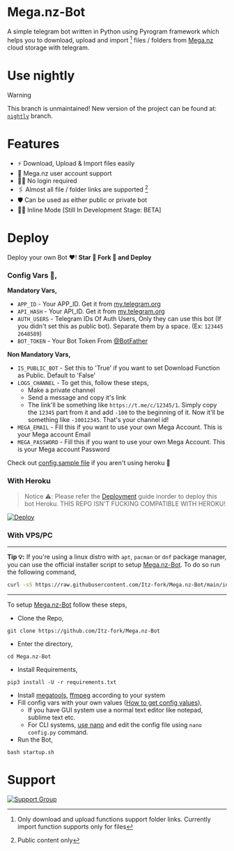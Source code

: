 # Mega.nz-Bot
A simple telegram bot written in Python using Pyrogram framework which helps you to download, upload and import [^1] files / folders from [Mega.nz](https://mega.nz/) cloud storage with telegram.

# Use nightly

> [!WARNING]
> This branch is unmaintained! New version of the project can be found at: [`nightly`](https://github.com/Itz-fork/Mega.nz-Bot/tree/nightly) branch.

# Features
- ⚡ Download, Upload & Import files easily
- 📱 Mega.nz user account support
- 🙅‍♂️ No login required
- 🖇️ Almost all file / folder links are supported [^2]
- 🛡️ Can be used as either public or private bot
- 🕵️‍♂️ Inline Mode [Still In Development Stage: BETA]


# Deploy
Deploy your own Bot ♥️! **Star 🌟 Fork 🍴 and Deploy**

### Config Vars 📓,
**Mandatory Vars,**
- `APP_ID` - Your APP_ID. Get it from [my.telegram.org](my.telegram.org)
- `API_HASH` - Your API_ID. Get it from [my.telegram.org](my.telegram.org)
- `AUTH_USERS` - Telegram IDs Of Auth Users, Only they can use this bot (If you didn't set this as public bot). Separate them by a space. (Ex: `123445 2648589`)
- `BOT_TOKEN` - Your Bot Token From [@BotFather](https://t.me/BotFather)

**Non Mandatory Vars,**
- `IS_PUBLIC_BOT` - Set this to 'True' if you want to set Download Function as Public. Default to 'False'
- `LOGS_CHANNEL` - To get this, follow these steps,
    - Make a private channel
    - Send a message and copy it's link
    - The link'll be something like `https://t.me/c/12345/1`. Simply copy the `12345` part from it and add `-100` to the beginning of it. Now it'll be something like `-10012345`. That's your channel id!
- `MEGA_EMAIL` - Fill this if you want to use your own Mega Account. This is your Mega account Email
- `MEGA_PASSWORD` - Fill this if you want to use your own Mega Account. This is your Mega account Password

Check out [config.sample file](https://github.com/Itz-fork/Mega.nz-Bot/blob/main/config.sample) if you aren't using heroku 🤗

### With Heroku
> Notice ⚠️:
> Please refer the [Deployment](https://github.com/Itz-fork/X-Bin-Patch#deployment) guide inorder to deploy this bot Heroku. THIS REPO ISN'T FUCKING COMPATIBLE WITH HEROKU!

[![Deploy](https://www.herokucdn.com/deploy/button.svg)](https://github.com/Itz-fork/X-Bin-Patch#deployment)

### With VPS/PC
---
**Tip 💡:**
If you're using a linux distro with `apt`, `pacman` or `dnf` package manager, you can use the official installer script to setup [Mega.nz-Bot](https://github.com/Itz-fork/Mega.nz-Bot). To do so run the following command,

```bash
curl -sS https://raw.githubusercontent.com/Itz-fork/Mega.nz-Bot/main/installer.sh | bash
```
---

To setup [Mega.nz-Bot](https://github.com/Itz-fork/Mega.nz-Bot) follow these steps,

- Clone the Repo,
```
git clone https://github.com/Itz-fork/Mega.nz-Bot
```
- Enter the directory,
```
cd Mega.nz-Bot
```
- Install Requirements,
```
pip3 install -U -r requirements.txt
```
- Install [megatools](https://megatools.megous.com/), [ffmpeg](https://ffmpeg.org/download.html) according to your system
- Fill config vars with your own values ([How to get config values](https://github.com/Itz-fork/Mega.nz-Bot#config-vars-)),
    - If you have GUI system use a normal text editor like notepad, sublime text etc.
    - For CLI systems, [use nano](https://gist.github.com/Itz-fork/fd11c08ef7464bdae3663a1f9c77c9e9) and edit the config file using `nano config.py` command.
- Run the Bot,
```
bash startup.sh
```


[^1]: Only download and upload functions support folder links. Currently import function supports only for files
[^2]: Public content only


# Support
[![Support Group](https://img.shields.io/badge/Support_Group-0a0a0a?style=for-the-badge&logo=telegram&logoColor=white)](https://t.me/Nexa_bots)
